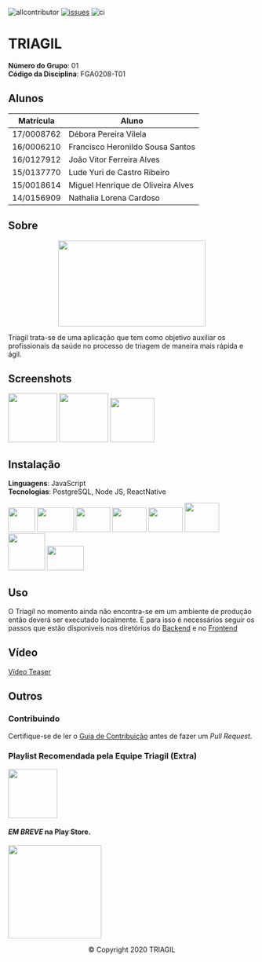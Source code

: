 ![allcontributor](https://img.shields.io/badge/all%20contributors-6-brightgreen) [![issues](https://img.shields.io/github/issues/UnBArqDsw/2020.1_G1_Triagil)](https://github.com/UnBArqDsw/2020.1_G1_Triagil/issues) ![ci](https://badgen.net/github/status/zeit/hyper/master/ci)

# TRIAGIL

**Número do Grupo**: 01<br>
**Código da Disciplina**: FGA0208-T01<br>

## Alunos

|Matrícula | Aluno |
| -- | -- |
| 17/0008762 | Débora Pereira Vilela |
| 16/0006210 | Francisco Heronildo Sousa Santos |
| 16/0127912 | João Vitor Ferreira Alves |
| 15/0137770 | Lude Yuri de Castro Ribeiro |
| 15/0018614 | Miguel Henrique de Oliveira Alves |
| 14/0156909 | Nathalia Lorena Cardoso |

## Sobre

<div align="center"><img width="300px" height="175px" src="https://imgur.com/yBMVGy9.png"/></div>

Triagil trata-se de uma aplicação que tem como objetivo auxiliar os profissionais da saúde no processo de triagem de maneira mais rápida e ágil.

## Screenshots

<img width="100px" height="auto" src="https://i.imgur.com/puodTSn.jpg"/> <img width="100px" height="auto" src="https://i.imgur.com/M9miXNy.jpg"/> <img width="90px" height="auto" src="https://i.imgur.com/XLyGDn4.png"/>

## Instalação

**Linguagens**: JavaScript<br>
**Tecnologias**: PostgreSQL, Node JS, ReactNative<br>

<img width="55px" height="50px" src="https://imgur.com/wVQA02I.png"/> <img width="75px" height="50px" src="https://imgur.com/g75zlLp.gif"/> <img width="70px" height="50px" src="https://i.imgur.com/6wEVcni.png"/> <img width="70px" height="50px" src="https://external-content.duckduckgo.com/iu/?u=https%3A%2F%2Fcdn.freebiesupply.com%2Flogos%2Fthumbs%2F1x%2Fsequelize-logo.png&f=1&nofb=1"/> <img width="70px" height="50px" src="https://imgur.com/UWlGuMy.gif"/> <img width="70px" height="60px" src="https://brunocapuano.files.wordpress.com/2016/06/swarmnado.gif"/> <img width="75px" height="auto" src="https://external-content.duckduckgo.com/iu/?u=https%3A%2F%2Fs3.amazonaws.com%2Fmedia-p.slid.es%2Fuploads%2F638176%2Fimages%2F4615241%2Fexpo_logo.png&f=1&nofb=1"/> <img width="75px" height="50px" src="https://imgur.com/vDctx6l.gif"/>

## Uso

O Triagil no momento ainda não encontra-se em um ambiente de produção então deverá ser executado localmente. E para isso é necessários seguir os passos que estão disponiveis nos diretórios do [Backend](https://github.com/UnBArqDsw/2020.1_G1_Triagil/tree/master/Back#instala%C3%A7%C3%A3o) e no [Frontend](https://github.com/UnBArqDsw/2020.1_G1_Triagil/tree/master/TriagilApp#instala%C3%A7%C3%A3o)

## Vídeo

[Vídeo Teaser](https://youtu.be/uRaPOMfWdRk)

## Outros

### Contribuindo

Certifique-se de ler o [Guia de Contribuição](https://github.com/UnBArqDsw/2020.1_G1_Triagil/blob/master/CONTRIBUTING.md) antes de fazer um _Pull Request_.

### Playlist Recomendada pela Equipe Triagil (Extra)

[<img width="100px" height="auto" src="https://i.imgur.com/r2CyliD.jpg"/>](https://open.spotify.com/embed/playlist/3UofgfCHHvuv6PTXDOlxNj)

#### _EM BREVE_ na Play Store.

[<img width="190px" height="auto" src="https://external-content.duckduckgo.com/iu/?u=https%3A%2F%2Fcdn.freebiesupply.com%2Flogos%2Fthumbs%2F2x%2Fgoogle-play-badge-logo.png&f=1&nofb=1"/>](https://youtu.be/uRaPOMfWdRk)

<div align="center"><footer>&copy; Copyright 2020 TRIAGIL</footer></div>
